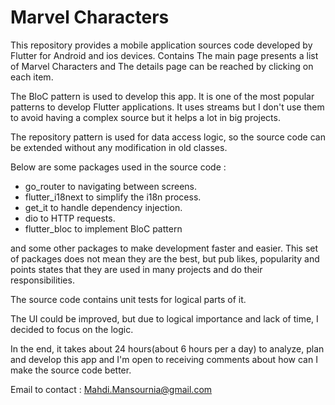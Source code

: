 # Marvel Characters
This repository provides a mobile application sources code developed by Flutter for Android and ios devices. Contains The main page presents a list of Marvel Characters and The details page can be reached by clicking on each item.

The BloC pattern is used to develop this app. It is one of the most popular patterns to develop Flutter applications. It uses streams but I don't use them to avoid having a complex source but it helps a lot in big projects.

The repository pattern is used for data access logic, so the source code can be extended without any modification in old classes.

Below are some packages used in the source code : 
  - go_router to navigating between screens.
  - flutter_i18next to simplify the i18n process.
  - get_it to handle dependency injection.
  - dio to HTTP requests.
  - flutter_bloc to implement BloC pattern

and some other packages to make development faster and easier. This set of packages does not mean they are the best, but pub likes, popularity and points 
states that they are used in many projects and do their responsibilities.

The source code contains unit tests for logical parts of it.

The UI could be improved, but due to logical importance and lack of time, I decided to focus on the logic.

In the end, it takes about 24 hours(about 6 hours per a day) to analyze, plan and develop this app and I'm open to receiving comments about how can I make the source code better.


Email to contact : [Mahdi.Mansournia@gmail.com](mahdi.mansournia@gmail.com)
